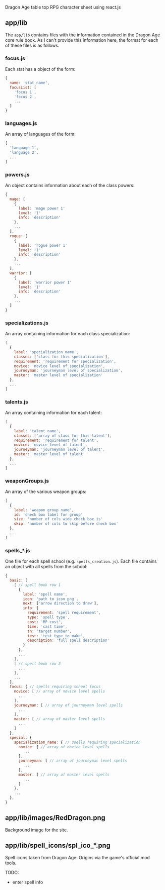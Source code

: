 Dragon Age table top RPG character sheet using react.js

## app/lib
The `app/lib` contains files with the information contained in the Dragon Age core rule book.  As I can't provide this information here,
the format for each of these files is as follows.

### focus.js
Each stat has a object of the form:
```js
{
  name: 'stat name',
  focusList: [
    'focus 1',
    'focus 2',
    ...
  ]
}
```

### languages.js
An array of languages of the form:
```js
[
  'language 1',
  'language 2',
  ...
]
```

### powers.js
An object contains information about each of the class powers:
```js
{
  mage: [
    {
      label: 'mage power 1'
      level: '1'
      info: 'description'
    },
    ...
  ],
  rogue: [
    {
      label: 'rogue power 1'
      level: '1'
      info: 'description'
    },
    ...
  ],
  warrior: [
    {
      label: 'warrior power 1'
      level: '1'
      info: 'description'
    },
    ...
  ]
}
```

### specializations.js
An array containing information for each class specialization:
```js
[
  {
    label: 'specialization name',
    classes: ['class for this specialization'],
    requirement: 'requirement for specialization',
    novice: 'novice level of specialization',
    journeyman: 'journeyman level of specialization',
    master: 'master level of specialization'
  },
  ...
]
```

### talents.js
An array containing information for each talent:
```js
[
  {
    label: 'talent name',
    classes: ['array of class for this talent'],
    requirement: 'requirement for talent',
    novice: 'novice level of talent',
    journeyman: 'journeyman level of talent',
    master: 'master level of talent'
  },
  ...
]
```

### weaponGroups.js
An array of the various weapon groups:
```js
[
  {
    label: 'weapon group name',
    id: 'check box label for group'
    size: 'number of cols wide check box is'
    skip: 'number of cols to skip before check box'
  },
  ...
]
```

### spells_*.js
One file for each spell school (e.g. `spells_creation.js`). Each file contains an object with all spells from the school:
```js
{
  basic: [
    [ // spell book row 1
      {
        label: 'spell name',
        icon: 'path to icon png',
        next: ['arrow direction to draw'],
        info: {
          requirement: 'spell requirement',
          type: 'spell type',
          cost: 'MP cost',
          time: 'cast time',
          tn: 'target number',
          test: 'test type to make',
          description: 'full spell description'
        }
      },
      ...
    ],
    [ // spell book row 2
      ...
    ],
    ...
  ],
  focus: { // spells requiring school focus
    novice: [ // array of novice level spells
      ...
    ],
    journeyman: [ // array of journeyman level spells
      ...
    ],
    master: [ // array of master level spells
      ...
    ]
  },
  special: {
    specialization_name: { // spells requiring specialization
      novice: [ // array of novice level spells
        ...
      ],
      journeyman: [ // array of journeyman level spells
        ...
      ],
      master: [ // array of master level spells
        ...
      ]
    },
    ...
  },
}
```

## app/lib/images/RedDragon.png
Background image for the site.

## app/lib/spell_icons/spl_ico_*.png
Spell icons taken from Dragon Age: Origins via the game's official mod tools.

TODO:
- enter spell info
